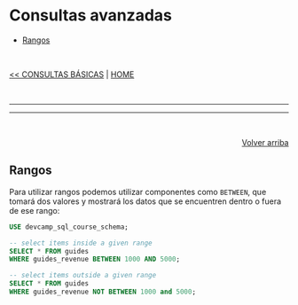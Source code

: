 # Consultas avanzadas

<div id='index'></div>

*   [Rangos](#rangos)

<br/>

[<< CONSULTAS BÁSICAS](./02_basic_queries.md#sql-queries) | [HOME](../../../README.md#devcamp)

<br/><hr/><hr/><br/>

<div align='right'><a href='#index'>Volver arriba</a></div>

## Rangos

Para utilizar rangos podemos utilizar componentes como `BETWEEN`, que tomará dos valores y mostrará los datos que se encuentren dentro o fuera de ese rango:

```sql
USE devcamp_sql_course_schema;

-- select items inside a given range
SELECT * FROM guides
WHERE guides_revenue BETWEEN 1000 AND 5000;

-- select items outside a given range
SELECT * FROM guides
WHERE guides_revenue NOT BETWEEN 1000 and 5000;
```

